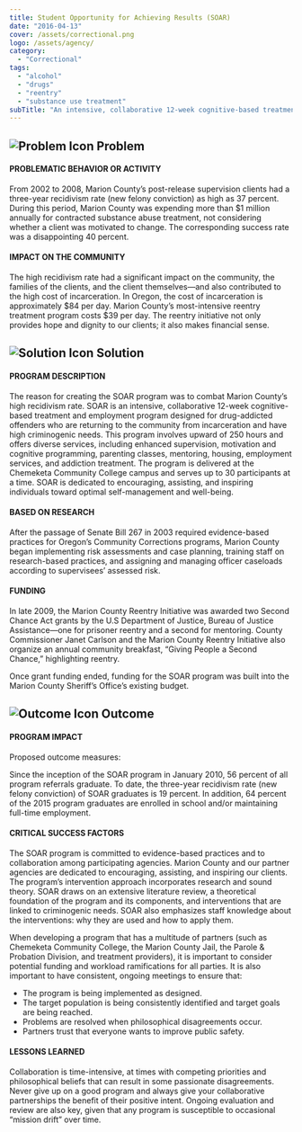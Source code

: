 ```yaml
---
title: Student Opportunity for Achieving Results (SOAR)
date: "2016-04-13"
cover: /assets/correctional.png
logo: /assets/agency/
category:
  - "Correctional"
tags:
  - "alcohol"
  - "drugs"
  - "reentry"
  - "substance use treatment"
subTitle: "An intensive, collaborative 12-week cognitive-based treatment and employment program designed for drug-addicted offenders who are returning to the community from incarceration and have high criminogenic needs."
---
```

## ![Problem Icon](https://github.com/google/material-design-icons/raw/master/alert/1x_web/ic_error_outline_black_48dp.png "Problem") Problem

#### PROBLEMATIC BEHAVIOR OR ACTIVITY

From 2002 to 2008, Marion County’s post-release supervision clients had a three-year recidivism rate (new felony conviction) as high as 37 percent. During this period, Marion County was expending more than $1 million annually for contracted substance abuse treatment, not considering whether a client was motivated to change. The corresponding success rate was a disappointing 40 percent.

#### IMPACT ON THE COMMUNITY

The high recidivism rate had a significant impact on the community, the families of the clients, and the client themselves—and also contributed to the high cost of incarceration. In Oregon, the cost of incarceration is approximately $84 per day. Marion County’s most-intensive reentry treatment program costs $39 per day. The reentry initiative not only provides hope and dignity to our clients; it also makes financial sense.

## ![Solution Icon](https://github.com/google/material-design-icons/raw/master/action/1x_web/ic_lightbulb_outline_black_48dp.png "Solution") Solution

#### PROGRAM DESCRIPTION

The reason for creating the SOAR program was to combat Marion County’s high recidivism rate. SOAR is an intensive, collaborative 12-week cognitive-based treatment and employment program designed for drug-addicted offenders who are returning to the community from incarceration and have high criminogenic needs. This program involves upward of 250 hours and offers diverse services, including enhanced supervision, motivation and cognitive programming, parenting classes, mentoring, housing, employment services, and addiction treatment. The program is delivered at the Chemeketa Community College campus and serves up to 30 participants at a time. SOAR is dedicated to encouraging, assisting, and inspiring individuals toward optimal self-management and well-being.

#### BASED ON RESEARCH

After the passage of Senate Bill 267 in 2003 required evidence-based practices for Oregon’s Community Corrections programs, Marion County began implementing risk assessments and case planning, training staff on research-based practices, and assigning and managing officer caseloads according to supervisees’ assessed risk.

#### FUNDING

In late 2009, the Marion County Reentry Initiative was awarded two Second Chance Act grants by the U.S Department of Justice, Bureau of Justice Assistance—one for prisoner reentry and a second for mentoring. County Commissioner Janet Carlson and the Marion County Reentry Initiative also organize an annual community breakfast, “Giving People a Second Chance,” highlighting reentry.

Once grant funding ended, funding for the SOAR program was built into the Marion County Sheriff’s Office’s existing budget.

## ![Outcome Icon](https://github.com/google/material-design-icons/raw/master/action/1x_web/ic_view_list_black_48dp.png "Outcome") Outcome

#### PROGRAM IMPACT

Proposed outcome measures:

Since the inception of the SOAR program in January 2010, 56 percent of all program referrals graduate. To date, the three-year recidivism rate (new felony conviction) of SOAR graduates is 19 percent. In addition, 64 percent of the 2015 program graduates are enrolled in school and/or maintaining full-time employment.

#### CRITICAL SUCCESS FACTORS

The SOAR program is committed to evidence-based practices and to collaboration among participating agencies. Marion County and our partner agencies are dedicated to encouraging, assisting, and inspiring our clients. The program’s intervention approach incorporates research and sound theory. SOAR draws on an extensive literature review, a theoretical foundation of the program and its components, and interventions that are linked to criminogenic needs. SOAR also emphasizes staff knowledge about the interventions: why they are used and how to apply them.

When developing a program that has a multitude of partners (such as Chemeketa Community College, the Marion County Jail, the Parole & Probation Division, and treatment providers), it is important to consider potential funding and workload ramifications for all parties. It is also important to have consistent, ongoing meetings to ensure that:

* The program is being implemented as designed.
* The target population is being consistently identified and target goals are being reached.
* Problems are resolved when philosophical disagreements occur.
* Partners trust that everyone wants to improve public safety.

#### LESSONS LEARNED

Collaboration is time-intensive, at times with competing priorities and philosophical beliefs that can result in some passionate disagreements. Never give up on a good program and always give your collaborative partnerships the benefit of their positive intent. Ongoing evaluation and review are also key, given that any program is susceptible to occasional “mission drift” over time.
